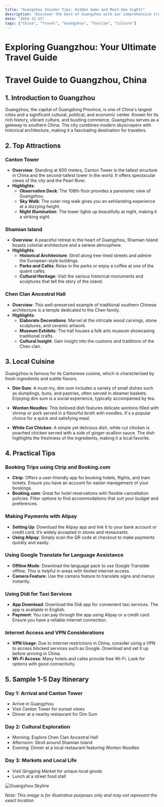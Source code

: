 ```yaml
---
title: "Guangzhou Insider Tips: Hidden Gems and Must-See Sights"
description: "Discover the best of Guangzhou with our comprehensive travel guide. Explore top attractions, savor local cuisine, and get insider tips for an unforgettable Chinese adventure."
date: "2024-12-23"
tags: ["China", "Travel", "Guangzhou", "Tourism", "Culture"]
---
```


# Exploring Guangzhou: Your Ultimate Travel Guide

# Travel Guide to Guangzhou, China

## 1. Introduction to Guangzhou
Guangzhou, the capital of Guangdong Province, is one of China's largest cities and a significant cultural, political, and economic center. Known for its rich history, vibrant culture, and bustling commerce, Guangzhou serves as a gateway to southern China. The city combines modern skyscrapers with historical architecture, making it a fascinating destination for travelers.

## 2. Top Attractions

### Canton Tower
- **Overview**: Standing at 600 meters, Canton Tower is the tallest structure in China and the second-tallest tower in the world. It offers spectacular views of the city and the Pearl River.
- **Highlights**:
  - **Observation Deck**: The 108th floor provides a panoramic view of Guangzhou.
  - **Sky Walk**: The outer ring walk gives you an exhilarating experience at a dizzying height.
  - **Night Illumination**: The tower lights up beautifully at night, making it a striking sight.

### Shamian Island
- **Overview**: A peaceful retreat in the heart of Guangzhou, Shamian Island boasts colonial architecture and a serene atmosphere.
- **Highlights**:
  - **Historical Architecture**: Stroll along tree-lined streets and admire the European-style buildings.
  - **Parks and Cafés**: Relax in the parks or enjoy a coffee at one of the quaint cafés.
  - **Cultural Heritage**: Visit the various historical monuments and sculptures that tell the story of the island.

### Chen Clan Ancestral Hall
- **Overview**: This well-preserved example of traditional southern Chinese architecture is a temple dedicated to the Chen family.
- **Highlights**:
  - **Elaborate Decorations**: Marvel at the intricate wood carvings, stone sculptures, and ceramic artwork.
  - **Museum Exhibits**: The hall houses a folk arts museum showcasing traditional crafts.
  - **Cultural Insight**: Gain insight into the customs and traditions of the Chen clan.

## 3. Local Cuisine
Guangzhou is famous for its Cantonese cuisine, which is characterized by fresh ingredients and subtle flavors.

- **Dim Sum**: A must-try, dim sum includes a variety of small dishes such as dumplings, buns, and pastries, often served in steamer baskets. Enjoying dim sum is a social experience, typically accompanied by tea.
  
- **Wonton Noodles**: This beloved dish features delicate wontons filled with shrimp or pork served in a flavorful broth with noodles. It's a popular choice for a quick and satisfying meal.

- **White Cut Chicken**: A simple yet delicious dish, white cut chicken is poached chicken served with a side of ginger-scallion sauce. The dish highlights the freshness of the ingredients, making it a local favorite.

## 4. Practical Tips

### Booking Trips using Ctrip and Booking.com
- **Ctrip**: Offers a user-friendly app for booking hotels, flights, and train tickets. Ensure you have an account for easier management of your bookings.
- **Booking.com**: Great for hotel reservations with flexible cancellation policies. Filter options to find accommodations that suit your budget and preferences.

### Making Payments with Alipay
- **Setting Up**: Download the Alipay app and link it to your bank account or credit card. It’s widely accepted in stores and restaurants.
- **Using Alipay**: Simply scan the QR code at checkout to make payments quickly and easily.

### Using Google Translate for Language Assistance
- **Offline Mode**: Download the language pack to use Google Translate offline. This is helpful in areas with limited internet access.
- **Camera Feature**: Use the camera feature to translate signs and menus instantly.

### Using Didi for Taxi Services
- **App Download**: Download the Didi app for convenient taxi services. The app is available in English.
- **Payment**: You can pay through the app using Alipay or a credit card. Ensure you have a reliable internet connection.

### Internet Access and VPN Considerations
- **VPN Usage**: Due to internet restrictions in China, consider using a VPN to access blocked services such as Google. Download and set it up before arriving in China.
- **Wi-Fi Access**: Many hotels and cafes provide free Wi-Fi. Look for options with good connectivity.

## 5. Sample 1-5 Day Itinerary

### Day 1: Arrival and Canton Tower
- Arrive in Guangzhou
- Visit Canton Tower for sunset views
- Dinner at a nearby restaurant for Dim Sum

### Day 2: Cultural Exploration
- Morning: Explore Chen Clan Ancestral Hall
- Afternoon: Stroll around Shamian Island
- Evening: Dinner at a local restaurant featuring Wonton Noodles

### Day 3: Markets and Local Life
- Visit Qingping Market for unique local goods
- Lunch at a street food stall

<img src="https://source.unsplash.com/1600x900/?Guangzhou,cityscape" alt="Guangzhou Skyline" loading="lazy">

*Note: This image is for illustrative purposes only and may not represent the exact location.*

